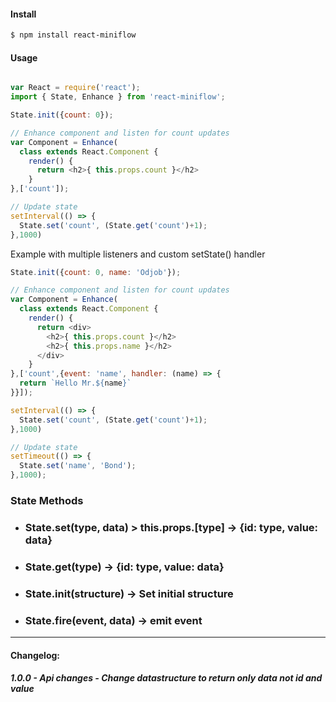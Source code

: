 #### Install

```sh
$ npm install react-miniflow
```

#### Usage

```javascript

var React = require('react');
import { State, Enhance } from 'react-miniflow';

State.init({count: 0});

// Enhance component and listen for count updates
var Component = Enhance(
  class extends React.Component {
    render() {
      return <h2>{ this.props.count }</h2>
    }
},['count']);

// Update state
setInterval(() => {
  State.set('count', (State.get('count')+1);
},1000)

```


Example with multiple listeners and custom setState() handler

```javascript
State.init({count: 0, name: 'Odjob'});

// Enhance component and listen for count updates
var Component = Enhance(
  class extends React.Component {
    render() {
      return <div>
        <h2>{ this.props.count }</h2>
        <h2>{ this.props.name }</h2>
      </div>
    }
},['count',{event: 'name', handler: (name) => {
  return `Hello Mr.${name}`
}}]);

setInterval(() => {
  State.set('count', (State.get('count')+1);
},1000)

// Update state
setTimeout(() => {
  State.set('name', 'Bond');
},1000);
```

### State Methods

* ### State.set(type, data) > this.props.[type] -> {id: type, value: data}

* ### State.get(type) -> {id: type, value: data}

* ### State.init(structure) -> Set initial structure

* ### State.fire(event, data) -> emit event
---
#### Changelog:
##### 1.0.0 - Api changes - Change datastructure to return only data not id and value









